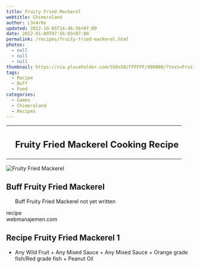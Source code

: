 ```yaml
---
title: Fruity Fried Mackerel
webtitle: Chimeraland
author: L3n4r0x
updated: 2022-10-05T14:46:56+07:00
date: 2022-01-09T07:56:03+07:00
permalink: /recipes/fruity-fried-mackerel.html
photos:
  - null
  - null
  - null
thumbnail: https://via.placeholder.com/550x50/FFFFFF/000000/?text=Fruity Fried Mackerel
tags:
  - Recipe
  - Buff
  - Food
categories:
  - Games
  - Chimeraland
  - Recipes
---
```


<section id="bootstrap-wrapper"><link rel="stylesheet" href="https://cdn.statically.io/gh/dimaslanjaka/Web-Manajemen/40ac3225/css/bootstrap-4.5-wrapper.css"/><div class="row mb-2"><div class="col-md-12 mb-2"><table class="table" id="post-info"><tbody><tr><td></td><td><h1 class="fs-5">Fruity Fried Mackerel Cooking Recipe</h1></td></tr></tbody></table></div></div><div class="card mb-2"><div class="row g-0"><div class="col-sm-4 position-relative mb-2"><img src="https://via.placeholder.com/600" class="card-img fit-cover w-100 h-100" alt="Fruity Fried Mackerel" data-fancybox="true"/></div><div class="col-sm-8 mb-2"><div class="card-body"><h2 class="card-title fs-5">Buff Fruity Fried Mackerel</h2><div class="card-text"><ul>Buff Fruity Fried Mackerel not yet written</ul></div><span class="badge rounded-pill bg-dark">recipe</span></div><div class="card-footer text-end text-muted">webmanajemen.com</div></div></div></div><div class="row mb-2"><div class="col-12 col-lg-6 recipe-item mb-2"><div class="card"><div class="card-body"><h2 class="card-title fs-5">Recipe Fruity Fried Mackerel 1</h2><div class="card-text"><ul><li>Any Wild Fruit<span> + </span>Any Mixed Sauce<span> + </span>Any Mixed Sauce<span> + </span>Orange grade fish/Red grade fish<span> + </span>Peanut Oil</li></ul></div></div></div></div></div></section>